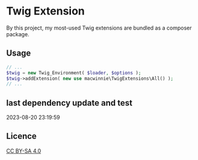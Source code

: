 # Twig Extension

By this project, my most-used Twig extensions are bundled as a composer package.

## Usage

```php
// ...
$twig = new Twig_Environment( $loader, $options );
$twig->addExtension( new use macwinnie\TwigExtensions\All() );
// ...
```

## last dependency update and test

2023-08-20 23:19:59

## Licence

[CC BY-SA 4.0](https://creativecommons.org/licenses/by-sa/4.0/deed.en)
